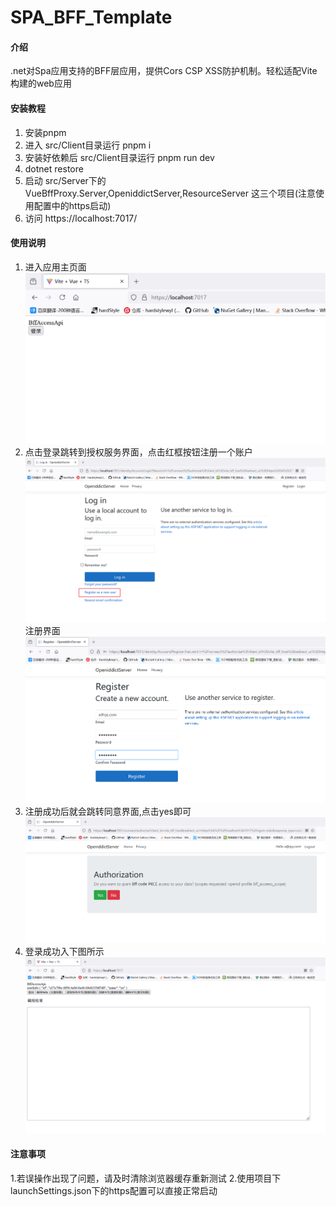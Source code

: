 # SPA_BFF_Template

#### 介绍
.net对Spa应用支持的BFF层应用，提供Cors CSP XSS防护机制。轻松适配Vite构建的web应用


#### 安装教程
1.  安装pnpm
2.  进入 src/Client目录运行 pnpm i
3.  安装好依赖后 src/Client目录运行 pnpm run dev
4.  dotnet restore
5.  启动 src/Server下的VueBffProxy.Server,OpeniddictServer,ResourceServer 这三个项目(注意使用配置中的https启动)
6.  访问 https://localhost:7017/

#### 使用说明

1.  进入应用主页面
![alt text](./images/app.png)
2.  点击登录跳转到授权服务界面，点击红框按钮注册一个账户
![alt text](./images/identity.png)
    注册界面
![alt text](./images/regster.png)
3.  注册成功后就会跳转同意界面,点击yes即可
![alt text](./images/tongyi.png)
4.  登录成功入下图所示
![alt text](./images/success.png)


#### 注意事项
1.若误操作出现了问题，请及时清除浏览器缓存重新测试
2.使用项目下launchSettings.json下的https配置可以直接正常启动
